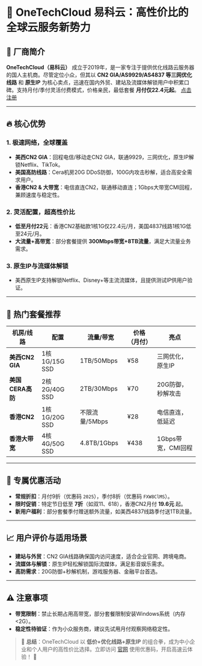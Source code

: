 # 🌟 OneTechCloud 易科云：高性价比的全球云服务新势力

## 🚀 厂商简介
**OneTechCloud（易科云）** 成立于2019年，是一家专注于提供优化线路云服务器的国人主机商。尽管定位小众，但其以 **CN2 GIA/AS9929/AS4837 等三网优化线路** 和 **原生IP** 为核心卖点，迅速在国内外贸、建站及流媒体解锁用户中积累口碑。支持月付/季付灵活付费模式，价格亲民，最低套餐 **月付仅22.4元起**。
[点击注册](https://www.onetechcloud.com/aff/NQBWATWT)

---

## 🔥 核心优势
### 1. **极速网络，全球覆盖**
- **美西CN2 GIA**：回程电信/移动走CN2 GIA，联通9929，三网优化，原生IP解锁Netflix、TikTok。
- **美国高防线路**：Cera机房20G DDoS防御，100G内攻击秒解，适合高安全需求用户。
- **香港CN2 & 大带宽**：电信直连CN2，联通移动直连；1Gbps大带宽CMI回程，兼顾速度与稳定性。

### 2. **灵活配置，超高性价比**
- **低至月付22元**：香港CN2基础款1核1G仅22.4元/月，美国4837线路1核1G低至24元/月。
- **大流量+高带宽**：部分套餐提供 **300Mbps带宽+8TB流量**，满足大流量业务需求。

### 3. **原生IP与流媒体解锁**
- 美西原生IP支持解锁Netflix、Disney+等主流流媒体，且提供测试IP供用户验证。

---

## 💼 热门套餐推荐
| **机房/线路**       | **配置**         | **流量/带宽**       | **价格（月付）** | 亮点                  |
|----------------------|------------------|---------------------|------------------|-----------------------|
| **美西CN2 GIA**      | 1核1G/15G SSD    | 1TB/50Mbps          | ¥58              | 三网优化，原生IP      |
| **美国CERA高防**     | 2核2G/40G SSD    | 2TB/30Mbps          | ¥70              | 20G防御，秒解攻击    |
| **香港CN2**          | 1核1G/20G SSD    | 不限流量/5Mbps      | ¥28              | 电信直连，低延迟      |
| **香港大带宽**       | 4核4G/50G SSD    | 4.8TB/1Gbps         | ¥438             | 1Gbps带宽，CMI回程   |

---

## 🎁 专属优惠活动
- **常规折扣**：月付9折（优惠码 `2025`），季付8折（优惠码 `FXW8ClMS`）。
- **限时促销**：特定节日低至 **7折**（如双11、618），香港CN2月付 **19.6元** 起。
- **新用户福利**：部分套餐季付赠送额外流量，如美西4837线路季付送1TB流量。

---

## 📈 用户评价与适用场景
- **建站与外贸**：CN2 GIA线路确保国内访问速度，适合企业官网、跨境电商。
- **流媒体与解锁**：原生IP轻松解锁国际流媒体，满足影音娱乐需求。
- **高防需求**：20G防御+秒解机制，游戏服务器、金融平台首选。

---

## ⚠️ 注意事项
- **带宽限制**：禁止长期占用高带宽，部分套餐限制安装Windows系统（内存<2G）。
- **稳定性待验证**：作为小众服务商，建议先试用月付观察网络稳定性。

> 📌 **总结**：OneTechCloud 以 **低价+优化线路+原生IP** 的组合拳，成为中小企业和个人用户的高性价比选择。立即访问 [官网](https://www.onetechcloud.com) 使用优惠码，开启高速云体验！ 🚀
